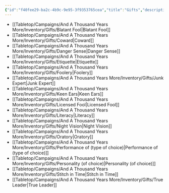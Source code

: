 ```yaml
---
{"id":"f40fee29-ba2c-4b9c-9e95-3f9353765cea","title":"Gifts","description":"Inventory - Gifts","publish":true,"date_created":"Tuesday, April 2nd 2024, 6:12:49 pm","date_modified":"Friday, April 26th 2024, 11:23:03 pm","editing_lock":true,"live_preview":true,"cssclasses":["mado-heading"],"path":"Tabletop/Campaigns/And A Thousand Years More/Inventory/Gifts/index.md","permalink":"/tabletop/campaigns/and-a-thousand-years-more/inventory/gifts/index/","PassFrontmatter":true}
---
```



- [[Tabletop/Campaigns/And A Thousand Years More/Inventory/Gifts/Blatant Fool\|Blatant Fool]]
- [[Tabletop/Campaigns/And A Thousand Years More/Inventory/Gifts/Coward\|Coward]]
- [[Tabletop/Campaigns/And A Thousand Years More/Inventory/Gifts/Danger Sense\|Danger Sense]]
- [[Tabletop/Campaigns/And A Thousand Years More/Inventory/Gifts/Etiquette\|Etiquette]]
- [[Tabletop/Campaigns/And A Thousand Years More/Inventory/Gifts/Foolery\|Foolery]]
- [[Tabletop/Campaigns/And A Thousand Years More/Inventory/Gifts/Junk Expert\|Junk Expert]]
- [[Tabletop/Campaigns/And A Thousand Years More/Inventory/Gifts/Keen Ears\|Keen Ears]]
- [[Tabletop/Campaigns/And A Thousand Years More/Inventory/Gifts/Licensed Fool\|Licensed Fool]]
- [[Tabletop/Campaigns/And A Thousand Years More/Inventory/Gifts/Literacy\|Literacy]]
- [[Tabletop/Campaigns/And A Thousand Years More/Inventory/Gifts/Night Vision\|Night Vision]]
- [[Tabletop/Campaigns/And A Thousand Years More/Inventory/Gifts/Oratory\|Oratory]]
- [[Tabletop/Campaigns/And A Thousand Years More/Inventory/Gifts/Performance of (type of choice)\|Performance of (type of choice)]]
- [[Tabletop/Campaigns/And A Thousand Years More/Inventory/Gifts/Personality (of choice)\|Personality (of choice)]]
- [[Tabletop/Campaigns/And A Thousand Years More/Inventory/Gifts/Stitch in Time\|Stitch in Time]]
- [[Tabletop/Campaigns/And A Thousand Years More/Inventory/Gifts/True Leader\|True Leader]]

